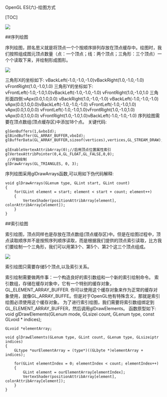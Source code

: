 OpenGL ES(六)-绘图方式

[TOC]

![](https://upload-images.jianshu.io/upload_images/2500437-0c36abf51a1037da.jpg?imageMogr2/auto-orient/strip%7CimageView2/2/w/637)

##序列绘图

序列绘图，顾名思义就是将顶点一个个按顺序排列存放在顶点缓存中。绘图时，我们按照组成图元顶点数量（点：一个顶点；线：两个顶点；三角形：三个顶点）一个个读取下来，并绘制形成图形。

![](https://upload-images.jianshu.io/upload_images/2500437-25698313e77a8751.png?imageMogr2/auto-orient/strip%7CimageView2/2/w/920)

三角形X的坐标如下: vBackLeft(-1.0,-1.0,-1.0)vBackRight(1.0,-1.0,-1.0) vFrontRight(1.0,-1.0,1.0)
三角形Y的坐标如下: vFrontLeft(-1.0,-1.0,1.0)vBackLeft(-1.0,-1.0,-1.0) vFrontRight(1.0,-1.0,1.0
三角形面四侧:vApx(0.0,1.0,0.0) vBackRight(1.0,-1.0,-1.0) vBackLeft(-1.0,-1.0,-1.0)
vApx(0.0,1.0,0.0)vBackLeft(-1.0,-1.0,-1.0) vFrontLeft(-1.0,-1.0,1.0)
vApx(0.0,1.0,0.0) vFrontLeft(-1.0,-1.0,1.0)vFrontRight(1.0,-1.0,1.0)
vApx(0.0,1.0,0.0) vFrontRight(1.0,-1.0,1.0)vBackLeft(-1.0,-1.0,-1.0)
序列绘图需要在顶点数组(顶点缓存区)中添加18个点。
关键代码:
```
glGenBuffers(1,&vboId);  
glBindBuffer(GL_ARRAY_BUFFER,vboId);  
glBufferData(GL_ARRAY_BUFFER,sizeof(vertices),vertices,GL_STREAM_DRAW);  
 
glEnableVertexAttribArray(0);//启用顶点位置属性索引  
glVertexAttribPointer(0,4,GL_FLOAT,GL_FALSE,0,0);  
 //开始绘制
glDrawArrays(GL_TRIANGLES, 0, 3);  
```
序列绘图采用glDrawArrays函数,可以用如下伪代码解释:
```
void glDrawArrays(GLenum type, GLint start, GLint count)  
{  
    for(GLint element = start; element < start + count; element++)  
    {  
        VertexShader(positionAttribArray[element], colorAttribArray[element]);  
    }  
}
```
##索引绘图

索引绘图，顶点同样也是存放在顶点数组(顶点缓存区)中。但是在绘图过程中，顶点读取顺序并不是按照序列顺序读取，而是根据我们提供的顶点索引读取，比方我们要绘制一个三角形，我们可以用第3个、第5个、第2个这三个顶点组成。

![](https://upload-images.jianshu.io/upload_images/2500437-65bd11bb6d0da4c2.png?imageMogr2/auto-orient/strip%7CimageView2/2/w/1000)

索引绘图只需要存储5个顶点,以及索引关系。

索引绘制需要做两件事：一个构造良好的索引数组和一个新的索引绘制命令。
索引数组，存储在缓存对象中，它有一个特别的缓存对象，GL_ELEMENT_ARRAY_BUFFER. 你可以使用这个缓存对象来作为正常的缓存对象使用，就像GL_ARRAY_BUFFE。但是对于OpenGL他有特殊含义，那就是索引绘图必须使用这个缓存对象。
为了进行索引绘图，我们需要将索引数组绑定到GL_ELEMENT_ARRAY_BUFFER，然后调用glDrawElements。
函数原型如下:
void glDrawElements(GLenum  mode,  GLsizei  count,  GLenum  type,  const GLvoid *  indices);

```
GLvoid *elementArray;  
 
void glDrawElements(GLenum type, GLint count, GLenum type, GLsizeiptr indices)  
{  
    GLtype *ourElementArray = (type*)((GLbyte *)elementArray + indices);  
  
    for(GLint elementIndex = 0; elementIndex < count; elementIndex++)  
    {  
        GLint element = ourElementArray[elementIndex];  
        VertexShader(positionAttribArray[element], colorAttribArray[element]);  
    }  
}  
```